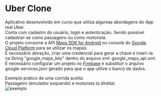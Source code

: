 # Uber Clone
Aplicativo desenvolvido em curso que utiliza algumas abordagens do App real Uber.
<br>Conta com cadastro do usuário, login e autenticação. Sendo possível cadastrar-se como passageiro ou como motorista.
<br>O projeto consome a API [Maps SDK for Android](https://developers.google.com/maps/documentation/android-sdk/overview?hl=pt_BR) no console do [Google Cloud Platform](https://console.cloud.google.com/apis/dashboard)
para se utilizar os mapas. <br>É necessário ativação, criar uma credencial para gerar a chave e inseri-la na String "google_maps_key" dentro do arquivo xml: google_maps_api.xml.
<br>É necessário configurar um projeto no [Firebase](https://accounts.google.com/signin/v2/identifier?passive=1209600&osid=1&continue=https%3A%2F%2Fconsole.firebase.google.com%2F%3Fhl%3Dpt-br&followup=https%3A%2F%2Fconsole.firebase.google.com%2F%3Fhl%3Dpt-br&hl=pt-br&flowName=GlifWebSignIn&flowEntry=ServiceLogin) e substituir o arquivo google-services.json gerado para que o app utilize o banco de dados.</br>

Exemplo prático de uma corrida aceita: 
<br>Passageiro (emulador esquerdo) e motorista (a direita)
<br>![exemplo](https://i.imgur.com/doMJZs7.png)
